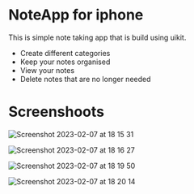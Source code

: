 # NoteApp for iphone


This is simple note taking app that is build using uikit.

- Create different categories
- Keep your notes organised
- View your notes
- Delete notes that are no longer needed

# Screenshoots

![Screenshot 2023-02-07 at 18 15 31](https://user-images.githubusercontent.com/30012737/217333508-2feeb2a1-422f-4019-bba4-b635f1099190.png)

![Screenshot 2023-02-07 at 18 16 27](https://user-images.githubusercontent.com/30012737/217333578-b28b37cf-66b9-4439-96c1-0a1e06b22362.png)

![Screenshot 2023-02-07 at 18 19 50](https://user-images.githubusercontent.com/30012737/217333608-da29cf97-7fc8-4ba1-907b-3cc06e01b5d2.png)

![Screenshot 2023-02-07 at 18 20 14](https://user-images.githubusercontent.com/30012737/217333651-3c21c6a1-0f85-4fe4-b0da-d8cdb3c4ef0d.png)

